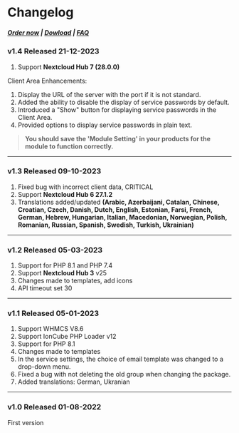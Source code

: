 # Changelog

#####  [Order now](https://puqcloud.com/index.php?rp=/store/whmcs-module-nextcloud) | [Dowload](https://download.puqcloud.com/WHMCS/servers/PUQ_WHMCS-Nextcloud/) | [FAQ](https://faq.puqcloud.com/)

### v1.4 Released 21-12-2023

1. Support **Nextcloud Hub 7 (28.0.0)**

Client Area Enhancements:

1. Display the URL of the server with the port if it is not standard.
2. Added the ability to disable the display of service passwords by default.
3. Introduced a "Show" button for displaying service passwords in the Client Area.
4. Provided options to display service passwords in plain text.
 
> **You should save the 'Module Setting' in your products for the module to function correctly.**

- - - - - -

### v1.3 Released 09-10-2023

1. Fixed bug with incorrect client data, CRITICAL
2. Support **Nextcloud Hub 6 27.1.2**
3. Translations added/updated **(Arabic, Azerbaijani, Catalan, Chinese, Croatian, Czech, Danish, Dutch, English, Estonian, Farsi, French, German, Hebrew, Hungarian, Italian, Macedonian, Norwegian, Polish,  Romanian, Russian, Spanish, Swedish, Turkish, Ukrainian)**

- - - - - -

### v1.2 Released 05-03-2023
 
1. Support for PHP 8.1 and PHP 7.4
2. Support **Nextcloud Hub 3** v25
3. Changes made to templates, add icons
4. API timeout set 30

- - - - - -

### v1.1 Released 05-01-2023

1. Support WHMCS V8.6
2. Support IonCube PHP Loader v12
3. Support for PHP 8.1
4. Changes made to templates
5. In the service settings, the choice of email template was changed to a drop-down menu.
6. Fixed a bug with not deleting the old group when changing the package.
7. Added translations: German, Ukranian

- - - - - -

### v1.0 Released 01-08-2022

First version
